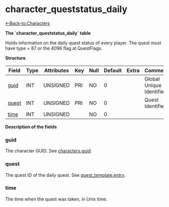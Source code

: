 # character\_queststatus\_daily

[<-Back-to:Characters](database-characters.md)

**The \`character\_queststatus\_daily\` table**

Holds information on the daily quest status of every player. The quest must have type = 87 or the 4096 flag at QuestFlags.

**Structure**

| Field      | Type    | Attributes | Key | Null | Default | Extra | Comment                  |
|----------- | ------- | ---------- | --- | ---- | ------- | ----- | ------------------------ |
| [guid][1]  | INT     | UNSIGNED   | PRI | NO   | 0       |       | Global Unique Identifier |
| [quest][2] | INT     | UNSIGNED   | PRI | NO   | 0       |       | Quest Identifier         |
| [time][3]  | INT     | UNSIGNED   |     | NO   | 0       |       |                          |

[1]: #guid
[2]: #quest
[3]: #time

**Description of the fields**

### guid

The character GUID. See [characters.guid](characters#guid).

### quest

The quest ID of the daily quest. See [quest\_template.entry](quest\_template#entry).

### time

The time when the quest was taken, in Unix time.
